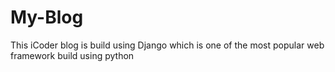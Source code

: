 # My-Blog
This iCoder blog is build using Django which is one of the most popular web framework build using python
